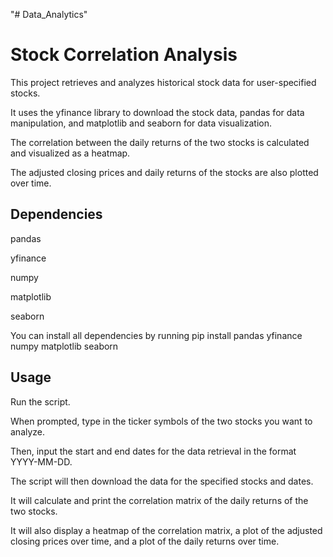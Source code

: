 "# Data_Analytics" 

# Stock Correlation Analysis
This project retrieves and analyzes historical stock data for user-specified stocks. 

It uses the yfinance library to download the stock data, pandas for data manipulation, and matplotlib and seaborn for data visualization. 

The correlation between the daily returns of the two stocks is calculated and visualized as a heatmap. 

The adjusted closing prices and daily returns of the stocks are also plotted over time.

## Dependencies

pandas

yfinance

numpy

matplotlib

seaborn

You can install all dependencies by running pip install pandas yfinance numpy matplotlib seaborn

## Usage
Run the script.

When prompted, type in the ticker symbols of the two stocks you want to analyze.

Then, input the start and end dates for the data retrieval in the format YYYY-MM-DD.

The script will then download the data for the specified stocks and dates.

It will calculate and print the correlation matrix of the daily returns of the two stocks.

It will also display a heatmap of the correlation matrix, a plot of the adjusted closing prices over time, and a plot of the daily returns over time.
